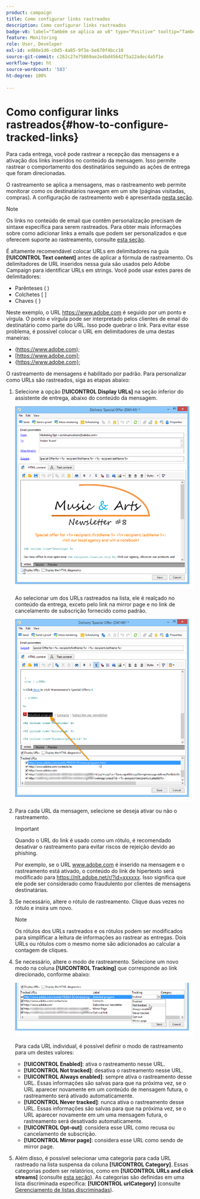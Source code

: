```yaml
---
product: campaign
title: Como configurar links rastreados
description: Como configurar links rastreados
badge-v8: label="Também se aplica ao v8" type="Positive" tooltip="Também se aplica ao Campaign v8"
feature: Monitoring
role: User, Developer
exl-id: ed88e1d6-c0d5-4a85-9f3e-be670f4bcc10
source-git-commit: c262c27e75869ae2e4bd45642f5a22adec4a5f1e
workflow-type: ht
source-wordcount: '583'
ht-degree: 100%

---
```


# Como configurar links rastreados{#how-to-configure-tracked-links}



Para cada entrega, você pode rastrear a recepção das mensagens e a ativação dos links inseridos no conteúdo da mensagem. Isso permite rastrear o comportamento dos destinatários seguindo as ações de entrega que foram direcionadas.

O rastreamento se aplica a mensagens, mas o rastreamento web permite monitorar como os destinatários navegam em um site (páginas visitadas, compras). A configuração de rastreamento web é apresentada [nesta seção](../../configuration/using/about-web-tracking.md).

>[!NOTE]
>
>Os links no conteúdo de email que contêm personalização precisam de sintaxe específica para serem rastreados. Para obter mais informações sobre como adicionar links a emails que podem ser personalizados e que oferecem suporte ao rastreamento, consulte [esta seção](tracking-personalized-links.md).

É altamente recomendável colocar URLs em delimitadores na guia **[!UICONTROL Text content]** antes de aplicar a fórmula de rastreamento. Os delimitadores de URL inseridos nessa guia são usados pelo Adobe Campaign para identificar URLs em strings. Você pode usar estes pares de delimitadores:
* Parênteses ( )
* Colchetes [ ]
* Chaves { }

Neste exemplo, o URL https://www.adobe.com é seguido por um ponto e vírgula. O ponto e vírgula pode ser interpretado pelos clientes de email do destinatário como parte do URL. Isso pode quebrar o link. Para evitar esse problema, é possível colocar o URL em delimitadores de uma destas maneiras:
* (https://www.adobe.com);
* [https://www.adobe.com];
* {https://www.adobe.com};

O rastreamento de mensagens é habilitado por padrão. Para personalizar como URLs são rastreados, siga as etapas abaixo:

1. Selecione a opção **[!UICONTROL Display URLs]** na seção inferior do assistente de entrega, abaixo do conteúdo da mensagem.

   ![](assets/s_ncs_user_email_del_display_urls.png)

   Ao selecionar um dos URLs rastreados na lista, ele é realçado no conteúdo da entrega, exceto pelo link na mirror page e no link de cancelamento de subscrição fornecido como padrão.

   ![](assets/s_ncs_user_email_del_show_urls.png)

1. Para cada URL da mensagem, selecione se deseja ativar ou não o rastreamento.

   >[!IMPORTANT]
   >
   >Quando o URL do link é usado como um rótulo, é recomendado desativar o rastreamento para evitar riscos de rejeição devido ao phishing.
   >
   >Por exemplo, se o URL www.adobe.com é inserido na mensagem e o rastreamento está ativado, o conteúdo do link de hipertexto será modificado para https://nlt.adobe.net/r/?id=xxxxxx. Isso significa que ele pode ser considerado como fraudulento por clientes de mensagens destinatárias.

1. Se necessário, altere o rótulo de rastreamento. Clique duas vezes no rótulo e insira um novo.

   >[!NOTE]
   >
   >Os rótulos dos URLs rastreados e os rótulos podem ser modificados para simplificar a leitura de informações ao rastrear as entregas. Dois URLs ou rótulos com o mesmo nome são adicionados ao calcular a contagem de cliques.

1. Se necessário, altere o modo de rastreamento. Selecione um novo modo na coluna **[!UICONTROL Tracking]** que corresponde ao link direcionado, conforme abaixo:

   ![](assets/s_ncs_user_select_tracking_mode.png)

   Para cada URL individual, é possível definir o modo de rastreamento para um destes valores:

   * **[!UICONTROL Enabled]**: ativa o rastreamento nesse URL.
   * **[!UICONTROL Not tracked]**: desativa o rastreamento nesse URL.
   * **[!UICONTROL Always enabled]**: sempre ativa o rastreamento desse URL. Essas informações são salvas para que na próxima vez, se o URL aparecer novamente em um conteúdo de mensagem futura, o rastreamento será ativado automaticamente.
   * **[!UICONTROL Never tracked]**: nunca ativa o rastreamento desse URL. Essas informações são salvas para que na próxima vez, se o URL aparecer novamente em um uma mensagem futura, o rastreamento será desativado automaticamente.
   * **[!UICONTROL Opt-out]**: considera esse URL como recusa ou cancelamento de subscrição.
   * **[!UICONTROL Mirror page]**: considera esse URL como sendo de mirror page.

1. Além disso, é possível selecionar uma categoria para cada URL rastreado na lista suspensa da coluna **[!UICONTROL Category]**. Essas categorias podem ser relatórios, como em **[!UICONTROL URLs and click streams]** (consulte [esta seção](../../reporting/using/reports-on-deliveries.md#urls-and-click-streams)). As categorias são definidas em uma lista discriminada específica: **[!UICONTROL urlCategory]** (consulte [Gerenciamento de listas discriminadas](../../platform/using/managing-enumerations.md)).
